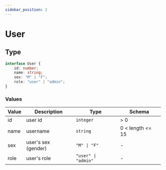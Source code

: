 ```yaml
---
sidebar_position: 2
---
```


# User

## Type

```typescript
interface User {
    id: number;
    name: string;
    sex: "M" | "F";
    role: "user" | "admin";
}
```

### Values

| Value | Description | Type | Schema |
| ----- | ----------- | ---- | ------ |
| id | user id | `integer` | > 0 |
| name | username | `string` | 0 < length <= 15 |
| sex | user's sex (gender) | `"M" \| "F"` | - |
| role | user's role | `"user" \| "admin"` | - |
